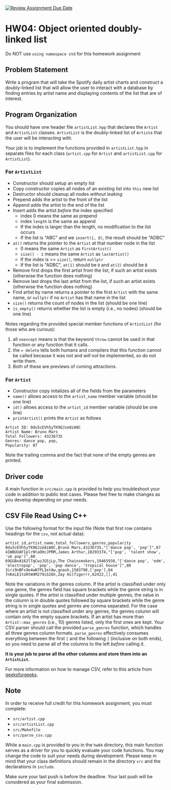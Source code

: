 [![Review Assignment Due Date](https://classroom.github.com/assets/deadline-readme-button-22041afd0340ce965d47ae6ef1cefeee28c7c493a6346c4f15d667ab976d596c.svg)](https://classroom.github.com/a/v-HoDfMe)
# HW04: Object oriented doubly-linked list

Do NOT use `using namespace std` for this homework assignment

## Problem Statement

Write a program that will take the Spotify daily artist charts and construct a doubly-linked list that will allow the user to interact with a database by finding entries by artist name and displaying contents of the list that are of interest.

## Program Organization
You should have one header file `artistList.hpp` that declares the `Artist` and `ArtistList` classes.
`ArtistList` is the doubly-linked list of `Artist`s that the user will be interacting with.

Your job is to implement the functions provided in `artistList.hpp` in separate files for each class (`artist.cpp` for `Artist` and `artistList.cpp` for `ArtistList`).

### For `ArtistList`
- Constructor should setup an empty list
- Copy constructor copies all nodes of an existing list into `this` new list
- Destructor should cleanup all nodes *without leaking*
- Prepend adds the artist to the front of the list
- Append adds the artist to the end of the list
- Insert adds the artist *before* the index specified
  - index 0 means the same as prepend 
  - index `length` is the same as append
  - If the index is larger than the length, no modification to the list occurs
  - If the list is "ABC" and we `insert(1, D)`, the result should be "ADBC"
- `at()` returns the pointer to the `Artist` at that number node in the list
  - 0 means the same `Artist` as `firstArtist()`
  - `size() - 1` means the same `Artist` as `lastArtist()`
  - If the index is >= `size()`, return `nullptr`
  - If the list is "ADBC", `at(1)` should be `D` and `at(2)` should be `B`
- Remove first drops the first artist from the list, if such an artist exists (otherwise the function does nothing)
- Remove last drops the last artist from the list, if such an artist exists (otherwise the function does nothing)
- Find artist by name returns a pointer to the first `Artist` with the same name, or `nullptr` if no `Artist` has that name in the list
- `size()` returns the count of nodes in the list (should be one line)
- `is_empty()` returns whether the list is empty (i.e., no nodes) (should be one line)

Notes regarding the provided special member functions of `ArtistList` (for those who are curious):
1. all `noexcept` means is that the keyword `throw` cannot be used in that function or any function that it calls.
2. the `= delete` tells both humans and compilers that this function cannot be called because it was not and *will not* be implemented, so do not write them.
3. Both of these are previews of coming attractions.

### For `Artist`
- Constructor copy initalizes all of the fields from the parameters
- `name()` allows access to the `artist_name` member variable (should be one line)
- `id()` allows access to the `artist_id` member variable (should be one line)
- `printArtist()` prints the `Artist` as follows
```
Artist ID: 0du5cEVh5yTK9QJze8zA0C
Artist Name: Bruno Mars
Total Followers: 43236735
Genres: dance pop, pop,
Popularity: 87
```
Note the trailing comma and the fact that none of the empty genres are printed.

## Driver code
A main function in `src/main.cpp` is provided to help you troubleshoot your code in addition to public test cases. Please feel free to make changes as you develop depending on your needs.

## CSV File Read Using C++
Use the following format for the input file (Note that first row contains headings for the `csv`, not actual data):
```
artist_id,artist_name,total_followers,genres,popularity
0du5cEVh5yTK9QJze8zA0C,Bruno Mars,43236735,"['dance pop', 'pop']",87
4IWBUUAFIplrNtaOHcJPRM,James Arthur,10293374,"['pop', 'talent show', 'uk pop']",80
69GGBxA162lTqCwzJG5jLp,The Chainsmokers,19465938,"['dance pop', 'edm', 'electropop', 'pop', 'pop dance', 'tropical house']",80
3iri9nBFs9e4wN7PLIetAw,gnash,1583798,['pop'],64
7nKeLE1toRtW4M279iS26h,Zay Hilfigerrr,62422,[],41
```
Note the variations in the genres column. If the artist is classified under only one genre, the genres field has square brackets while the genre string is in single quotes.
If the artist is classified under multiple genres, the value in the column is in double quotes followed by square brackets while the genre string is in single quotes and genres are comma separated.
For the case where an artist is not classified under any genres, the genres column will contain only the empty square brackets.
If an artist has more than `Artist::max_genres` (i.e., 10) genres listed, only the first ones are kept.
Your CSV parser should call the provided `parse_genres` function, which handles all three genres column formats.
`parse_genres` effectively consumes everything between the first `[` and the following `]` (inclusive on both ends), so you need to parse all of the columns to the left *before* calling it.

**It is your job to parse all the other columns and store them into an `ArtistList`.**

For more information on how to manage CSV, refer to this article from [geeksforgeeks](https://www.geeksforgeeks.org/csv-file-management-using-c/).


## Note
In order to receive full credit for this homework assignment, you must complete:

 - `src/artist.cpp`
 - `src/artistList.cpp`
 - `src/Makefile`
 - `src/parse_csv.cpp`

While a `main.cpp` is provided to you in the `hw04` directory, this main function serves as a driver for you to quickly evaluate your code functions.
You may change the code to suit your needs during development.
Please keep in mind that your class definitions should remain in the directory `src` and the declarations in `include`.

Make sure your last push is before the deadline. Your last push will be considered as your final submission.
